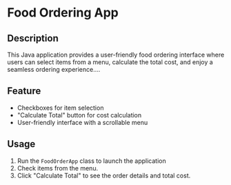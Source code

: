 # Food Ordering App

## Description
This Java application provides a user-friendly food ordering interface where users can select items from a menu, 
calculate the total cost, and enjoy a seamless ordering experience....
## Feature
- Checkboxes for item selection
- "Calculate Total" button for cost calculation
- User-friendly interface with a scrollable menu

## Usage
1. Run the `FoodOrderApp` class to launch the application 
2. Check items from the menu.
3. Click "Calculate Total" to see the order details and total cost.
